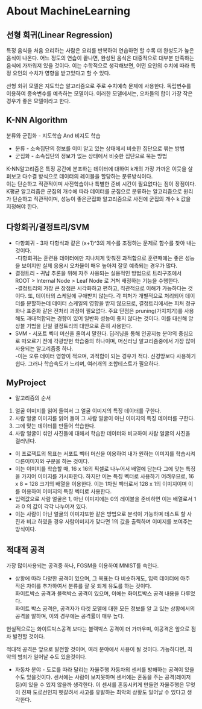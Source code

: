 # About MachineLearning
## 선형 회귀(Linear Regression)
특정 음식을 처음 요리하는 사람은 요리를 반복하여 연습하면 할 수록 더 완성도가 높은 음식이 나온다. 어느 정도의 연습이 끝나면,
완성된 음식은 대중적으로 대부분 만족하는 음식에 가까워져 있을 것이다.
이는 수학적으로 생각해보면, 어떤 요인의 수치에 따라 특정 요인의 수치가 영향을 받고있다고 할 수 있다.

선형 회귀 모델은 지도학습 알고리즘으로 주로 수치예측 문제에 사용한다. 독립변수를 이용하여 종속변수를 예측하는 모델이다.
이러한 모델에서는, 오차들의 합이 가장 작은경우가 좋은 모델이라고 한다.<br>

## K-NN Algorithm
분류와 군집화 - 지도학습 And 비지도 학습
* 분류 - 소속집단의 정보를 이미 알고 있는 상태에서 비슷한 집단으로 묶는 방법
* 군집화 - 소속집단의 정보가 없는 상태에서 비슷한 집단으로 묶는 방법

K-NN알고리즘은 특징 공간에 분포하는 데이터에 대하여 k개의 가장 가까운 이웃을 살펴보고 다수결 방식으로 데이터의 레이블을 할당하는 분류방식이다.<br>
이는 단순하고 직관적이며 사전학습이나 특별한 준비 시간이 필요없다는 점이 장점이다.<br>
K평균 알고리즘은 군집의 개수에 따라 데이터를 군집으로 분류하는 알고리즘으로 원리가 단순하고 직관적이며, 성능이 좋은군집화 알고리즘으로 사전에 군집의 개수 k 값을 지정해야 한다.

## 다항회귀/결정트리/SVM
* 다항회귀 - 3차 다항식과 같은 (x+1)^3의 계수를 조정하는 문제로 함수를 찾아 내는 것이다. <br>
-다항회귀는 훈련용 데이터에만 지나치게 맞춰진 과적합으로 훈련때에는 좋은 성능을 보이지만 실제 응용시 오차율이 매우 높아져 잘못 예측되는 경우가 많다.
* 결정트리 - 귀납 추론을 위해 자주 사용되는 실용적인 방법으로 트리구조에서 ROOT > Internal Node > Leaf Node 로 거쳐 배정하는 기능을 수행한다.<br>
-결정트리의 가장 큰 장점은 시각화하고 편하고, 직관적으로 이해가 가능하다는 것이다. 또, 데이터의 스케일에 구애받지 않는다. 각 피처가 개별적으로 처리되어 데이터를 분할하는데 데이터 스케일의 영향을 받지 않으므로, 결정트리에서는 피처 정규화나 표준화 같은 전처리 과정이 필요없다.
주요 단점은 pruning(가지치기)를 사용해도 과대적합되는 경향이 있어 일반화 성능이 좋지 않다는 것이다. 이를 대신해 앙상블 기법을 단일 결정트리의 대안으로 흔히 사용한다.
* SVM - 서포트 벡터 머신을 줄여서 말한다. 딥러닝을 통해 인공지능 분야의 중심으로 떠오르기 전에 각광받헌 학습중의 하나이며, 머신러닝 알고리즘중에서 가장 많이 사용되는 알고리즘중 하나. <br>
-이는 오류 데이터 영향이 적으며, 과적합이 되는 경우가 적다. 신경망보다 사용하기 쉽다. 그러나 학습속도가 느리며, 여러개의 조합테스트가 필요하다.

## MyProject
* 알고리즘의 순서 
1. 얼굴 이미지를 읽어 들여서 그 얼굴 이미지의 특징 데이터를 구한다.  
2. 사람 얼굴 이미지를 읽어 들여 그 사람 얼굴이 아닌 이미지의 특징 데이터를 구한다.
3. 그에 맞는 데이터를 만들어 학습한다.
4. 사람 얼굴이 섞인 사진들에 대해서 학습한 데이터와 비교하여 사람 얼굴의 사진을 걸러낸다.
- 이 프로젝트의 목표는 서포트 벡터 머신을 이용하여 내가 원하는 이미지를 학습시켜 다른이미지와 구분을 하는 것이다.
- 이는 이미지를 학습할 때, 16 x 16의 픽셀로 나누어서 배열에 담는다 그에 맞는 특징을 가지어 이미지를 가시화한다. 하지만 이는 특징 벡터로 사용하기 어려우므로, 16 x 8 = 128 크기의 배열을 이용한다. 이는 1차원 벡터로서 128 x 1의 이미지이며 이를 이용하여 이미지의 특징 벡터로 사용한다.
- 입력값으로 사람 얼굴은 1, 아닌 이미지에는 0의 레이블을 준비하면 이는 배열로서 1과 0 의 값이 각각 나누어져 있다.
- 이는 사람이 아닌 얼굴의 이미지또한 같은 방법으로 분석이 가능하며 테스트 할 사진과 비교 하였을 경우 사람이미지가 맞다면 1의 값을 출력하며 이미지를 보여주는 방식이다.<br>

## 적대적 공격
가장 많이사용되는 공격중 하나, FGSM을 이용하여 MNIST를 속인다.<br>
- 상황에 따라 다양한 공격이 있으며, 그 목표는 다 비슷하게도, 입력 데이터에 아주 작은 차이를 추가하여서 분류를 잘 못 되게 유도를 하는 것이다.<br>
화이트박스 공격과 블랙박스 공격이 있으며, 이에는 화이트박스 공격 내용을 다루었다.<br>
화이트 박스 공격은, 공격자가 타겟 모델에 대한 모든 정보를 알 고 있는 상황에서의 공격을 말하며, 이의 경우에는 공격률이 매우 높다.<br>

현실적으로는 화이트박스공격 보다는 블랙박스 공격이 더 가까우며, 이공격은 앞으로 점차 발전할 것이다.<br>

적대적 공격은 앞으로 발전할 것이며, 여러 분야에서 사용이 될 것이다. 가능하다면, 최악의 범죄가 일어날 수도 있을것이다.<br>
- 자동차 분야 - 도로를 따라 달리는 자율주행 자동차의 센서를 방해하는 공격이 있을수도 있을것이다. 센서에는 사람이 보지못하며 센서에는 혼동을 주는 공격(레이저 등)이 있을 수 있지 않을까 생각한다. 이 센서를 혼동시키게 만들면 자율주행은 무엇이 진짜 도로선인지 헷갈려서 사고를 유발하는 최악의 상황도 일어날 수 있다고 생각한다.<br>
